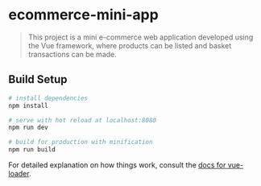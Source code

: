 # ecommerce-mini-app

> This project is a mini e-commerce web application developed using the Vue framework, where products can be listed and basket transactions can be made.

## Build Setup

``` bash
# install dependencies
npm install

# serve with hot reload at localhost:8080
npm run dev

# build for production with minification
npm run build
```

For detailed explanation on how things work, consult the [docs for vue-loader](http://vuejs.github.io/vue-loader).
